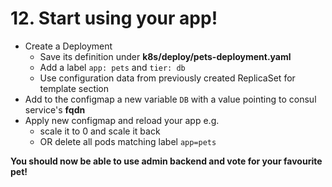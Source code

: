 # 12. Start using your app!

* Create a Deployment
  * Save its definition under **k8s/deploy/pets-deployment.yaml**
  * Add a label `app: pets` and `tier: db`
  * Use configuration data from previously created ReplicaSet for template section
* Add to the configmap a new variable `DB` with a value pointing to consul service's **fqdn**
* Apply new configmap and reload your app e.g.
  * scale it to 0 and scale it back
  * OR delete all pods matching label `app=pets`

**You should now be able to use admin backend and vote for your favourite pet!**
